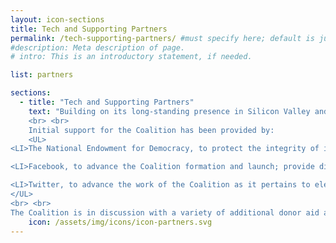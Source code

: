 ```yaml
---
layout: icon-sections
title: Tech and Supporting Partners
permalink: /tech-supporting-partners/ #must specify here; default is just [filename].html.
#description: Meta description of page.
# intro: This is an introductory statement, if needed.

list: partners

sections:
  - title: "Tech and Supporting Partners"
    text: "Building on its long-standing presence in Silicon Valley and its work in the democracy community, the National Democratic Institute (NDI) is leading the initiative to organize the Coalition. NDI is supported in this effort by the International Republican Institute (IRI), as well as the organizations of many of the Advisory Board members. 
	<br> <br> 
	Initial support for the Coalition has been provided by:
	<UL>
<LI>The National Endowment for Democracy, to protect the integrity of information in elections

<LI>Facebook, to advance the Coalition formation and launch; provide digital disinformation research; strengthen Coalition engagement in key 2018 global elections; live-stream candidate debates; develop tools and best practices to combat disinformation in upcoming elections; and assess cybersecurity vulnerabilities among democratic political campaigns and organizations

<LI>Twitter, to advance the work of the Coalition as it pertains to elections and civic engagement
</UL>
<br> <br>
The Coalition is in discussion with a variety of additional donor aid agencies, philanthropic foundations, and tech industry actors regarding partnership with the Coalition. "
    icon: /assets/img/icons/icon-partners.svg
---
```

